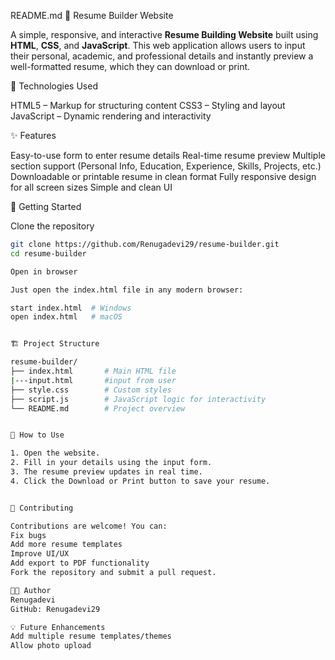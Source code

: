 README.md
💼 Resume Builder Website

A simple, responsive, and interactive **Resume Building Website** built using **HTML**, **CSS**, and **JavaScript**. This web application allows users to input their personal, academic, and professional details and instantly preview a well-formatted resume, which they can download or print.

🧰 Technologies Used

HTML5 – Markup for structuring content
CSS3 – Styling and layout
JavaScript – Dynamic rendering and interactivity

✨ Features

 Easy-to-use form to enter resume details
 Real-time resume preview
 Multiple section support (Personal Info, Education, Experience, Skills, Projects, etc.)
 Downloadable or printable resume in clean format
 Fully responsive design for all screen sizes
 Simple and clean UI
 

🚀 Getting Started

Clone the repository
```bash
git clone https://github.com/Renugadevi29/resume-builder.git
cd resume-builder

Open in browser

Just open the index.html file in any modern browser:

start index.html  # Windows
open index.html   # macOS


🏗️ Project Structure

resume-builder/
├── index.html       # Main HTML file
|---input.html       #input from user 
├── style.css        # Custom styles
├── script.js        # JavaScript logic for interactivity          
└── README.md        # Project overview


📝 How to Use

1. Open the website.
2. Fill in your details using the input form.
3. The resume preview updates in real time.
4. Click the Download or Print button to save your resume.


🤝 Contributing

Contributions are welcome! You can:
Fix bugs
Add more resume templates
Improve UI/UX
Add export to PDF functionality
Fork the repository and submit a pull request.

👩‍💻 Author
Renugadevi
GitHub: Renugadevi29

💡 Future Enhancements
Add multiple resume templates/themes
Allow photo upload
